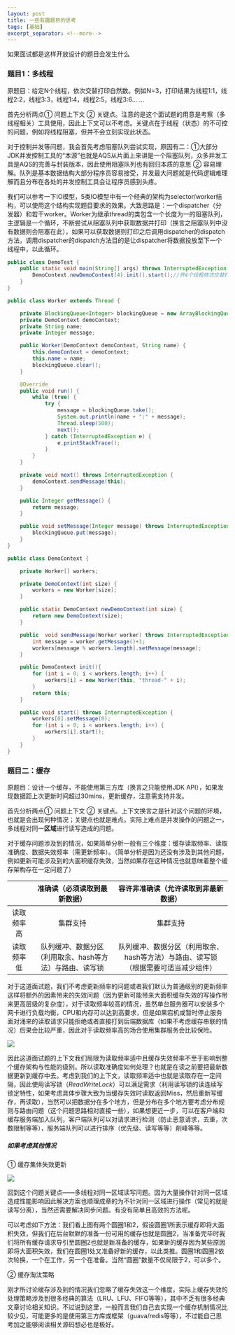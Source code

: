 ```yaml
---
layout: post
title: 一些有趣题目的思考
tags: [基础]
excerpt_separator: <!--more-->
---
```


如果面试都是这样开放设计的题目会发生什么

<!--more-->

### 题目1：多线程

原题目：给定N个线程，依次交替打印自然数。例如N=3，打印结果为线程1:1，线程2:2，线程3:3，线程1:4，线程2:5，线程3:6... ...

首先分析两点① 问题上下文 ② 关键点。注意的是这个面试题的用意是考察（多线程相关）工具使用，因此上下文可以不考虑。关键点在于线程（状态）的不可控的问题，例如将线程阻塞，但并不会立刻实现此状态。

对于控制并发等问题，我会首先考虑阻塞队列尝试实现，原因有二：①大部分JDK并发控制工具的“本源”也就是AQS从片面上来讲是一个阻塞队列，众多并发工具是AQS的完善与封装版本，因此使用阻塞队列也有回归本质的意思 ② 容易理解。队列是基本数据结构大部分程序员容易接受，并发最大问题就是代码逻辑难理解而且分布在各处的并发控制工具会让程序员感到头疼。

我们可以参考一下IO模型，5类IO模型中有一个经典的架构为selector/worker结构，可以使用这个结构实现题目要求的效果。大致思路是：一个dispatcher（分发器）和若干worker。Worker为继承thread的类包含一个长度为一的阻塞队列，主逻辑是一个循环，不断尝试从阻塞队列中获取数据并打印（换言之阻塞队列中没有数据则会阻塞在此），如果可以获取数据则打印之后调用dispatcher的dispatch方法，调用dispatcher的dispatch方法目的是让dispatcher将数据投放至下一个线程中，以此循环。

```java
public class DemoTest {
    public static void main(String[] args) throws InterruptedException {
        DemoContext.newDemoContext(4).init().start();//开4个线程依次交替打印自然数
    }
}
```

```java
public class Worker extends Thread {

    private BlockingQueue<Integer> blockingQueue = new ArrayBlockingQueue(1);
    private DemoContext demoContext;
    private String name;
    private Integer message;

    public Worker(DemoContext demoContext, String name) {
        this.demoContext = demoContext;
        this.name = name;
        blockingQueue.clear();
    }

    @Override
    public void run() {
        while (true) {
            try {
                message = blockingQueue.take();
                System.out.println(name + ":" + message);
                Thread.sleep(500);
                next();
            } catch (InterruptedException e) {
                e.printStackTrace();
            }
        }
    }

    private void next() throws InterruptedException {
        demoContext.sendMessage(this);
    }

    public Integer getMessage() {
        return message;
    }

    public void setMessage(Integer message) throws InterruptedException {
        blockingQueue.put(message);
    }
}
```

```java
public class DemoContext {

    private Worker[] workers;

    private DemoContext(int size) {
        workers = new Worker[size];
    }

    public static DemoContext newDemoContext(int size) {
        return new DemoContext(size);
    }

    public  void sendMessage(Worker worker) throws InterruptedException {
        int message = worker.getMessage()+1;
        workers[message % workers.length].setMessage(message);
    }

    public DemoContext init(){
        for (int i = 0; i < workers.length; i++) {
            workers[i] = new Worker(this, "thread-" + i);
        }
        return this;
    }

    public void start() throws InterruptedException {
        workers[0].setMessage(0);
        for (int i = 0; i < workers.length; i++) {
            workers[i].start();
        }
    }
}
```



### 题目二：缓存

原题目：设计一个缓存，不能使用第三方库（换言之只能使用JDK API），如果发现数据距上次更新时间超过30mins，更新缓存，注意需支持并发。

首先分析两点① 问题上下文 ② 关键点。上下文换言之是针对这个问题的环境，也就是会出现何种情况；关键点也就是难点。实际上难点是并发操作的问题之一，多线程对同一**区域**进行读写造成的问题。

对于缓存问题涉及到的情况，如果简单分析一般有三个维度：缓存读取频率、读取准确度、数据失效频率（需更新频率）。（简单分析是因为还没有涉及到其他问题，例如更新可能涉及到的大面积缓存失效，当然如果存在这种情况也就意味着整个缓存架构存在一定问题了）

|            |               准确读（必须读取到最新数据）               |             容许非准确读（允许读取到非最新数据）             |
| :--------: | :------------------------------------------------------: | :----------------------------------------------------------: |
| 读取频率高 |                         集群支持                         |                           集群支持                           |
| 读取频率低 | 队列缓冲、数据分区（利用取余、hash等方法）与路由、读写锁 | 队列缓冲、数据分区（利用取余、hash等方法）与路由、读写锁（根据需要可适当减少组件） |

对于这道面试题，我们不考虑更新频率的问题或者我们默认为普通级别的更新频率这样将额外的因素带来的失效问题（因为更新可能带来大面积缓存失效的写操作带来更高层级的复杂度），对于读取频率较高的情况，虽然单台服务器可以安装多个网卡进行负载均衡，CPU和内存可以达到高要求，但是如果宕机或暂时停止服务面对涌来的读取请求只能拒绝或者直接打到后端数据库（如果不考虑缓存串联的情况）后果会比较严重，因此对于读取频率高的场合使用集群服务会比较保险。

![](<https://i.imgur.com/81PhaWa.png>)

因此这道面试题的上下文我们局限为读取频率适中且缓存失效频率不至于影响到整个缓存架构与性能的级别。所以读取准确度如何处理？也就是在读之前要把最新数据更新到缓存中去。考虑到我们的上下文，读取频率适中也就是读取存在一定间隔，因此使用读写锁（*ReadWriteLock*）可以满足需求（利用读写锁的读连续写锁定特性，如果考虑具体步骤大致为当缓存失效时读取返回Miss，然后重新写缓存，再读取），当然可以把数据分在多个地方，但是分布在多个地方要考虑分布规则与路由问题（这个问题思路相对直接一些），如果想更近一步，可以在客户端和缓存服务端加入队列，客户端队列可以对请求进行检测（防止恶意请求，去重，次数限制等等），服务端队列可以进行排序（优先级、读写等等）削峰等等。

##### 如果考虑其他情况

① 缓存集体失效更新

 ![](https://i.imgur.com/645LtCM.jpg)

回到这个问题关键点——多线程对同一区域读写问题。因为大量操作针对同一区域造成性能影响因此解决方案也顺理成章的为不针对同一区域进行操作（常见的就是读写分离），当然还需要解决同步问题。有没有简单且高效的方法呢。

可以考虑如下方法：我们看上图有两个圆圈1和2，假设圆圈1所表示缓存即将大面积失效，但我们在后台默默的准备一份可用的缓存也就是圆圈2，当准备完毕时我们将所有缓存请求导引至圆圈2也就是新准备的缓存，如果新的缓存因为某些原因即将大面积失效，我们在圆圈1处又准备好新的缓存，以此类推。圆圈1和圆圈2依次轮换，一个在工作，另一个在准备。当然“圆圈”数量不仅局限于2，可以多个。

② 缓存淘汰策略

刚才所讨论缓存涉及到的情况我们忽略了缓存失效这一个维度，实际上缓存失效的处理策略涉及到很多经典的算法（LRU、LFU、FIFO等等），其中不乏有很多经典文章讨论相关知识。不过说到这里，一般而言我们自己去实现一个缓存机制情况比较少见，可能更多的是使用第三方库或框架（guava/redis等等），不过能自己思考加之能够阅读相关源码想必也是极好。